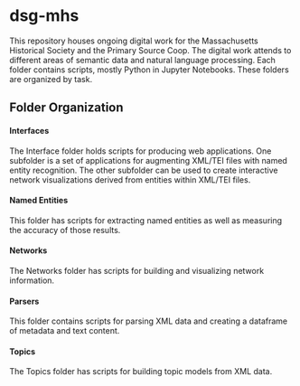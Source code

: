 # dsg-mhs
This repository houses ongoing digital work for the Massachusetts Historical Society and the Primary Source Coop. The digital work attends to different areas of semantic data and natural language processing. Each folder contains scripts, mostly Python in Jupyter Notebooks. These folders are organized by task.

## Folder Organization
#### Interfaces
The Interface folder holds scripts for producing web applications. One subfolder is a set of applications for augmenting XML/TEI files with named entity recognition. The other subfolder can be used to create interactive network visualizations derived from entities within XML/TEI files.
#### Named Entities
This folder has scripts for extracting named entities as well as measuring the accuracy of those results.
#### Networks
The Networks folder has scripts for building and visualizing network information.
#### Parsers
This folder contains scripts for parsing XML data and creating a dataframe of metadata and text content.
#### Topics
The Topics folder has scripts for building topic models from XML data.
